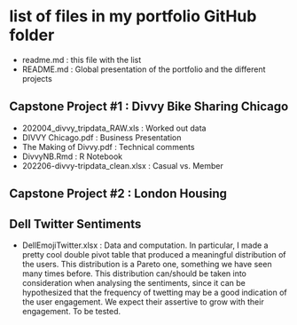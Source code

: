 # list of files in my portfolio GitHub folder

- readme.md : this file with the list
- README.md : Global presentation of the portfolio and the different projects

## Capstone Project #1 : Divvy Bike Sharing Chicago
- 202004_divvy_tripdata_RAW.xls : Worked out data
- DIVVY Chicago.pdf : Business Presentation
- The Making of Divvy.pdf : Technical comments
- DivvyNB.Rmd : R Notebook
- 202206-divvy-tripdata_clean.xlsx : Casual vs. Member

## Capstone Project #2 : London Housing


## Dell Twitter Sentiments
- DellEmojiTwitter.xlsx : Data and computation. In particular, I made a pretty cool double pivot table  that produced a meaningful distribution of the users. This distribution is a Pareto one, something we have seen many times before. This distribution can/should be taken into consideration when analysing the sentiments, since it can be hypothesized that the frequency of twetting may be a good indication of the user engagement. We expect their assertive to grow with their engagement. To be tested.

